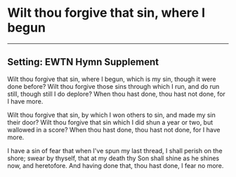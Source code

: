 # Wilt thou forgive that sin, where I begun

***

## Setting: EWTN Hymn Supplement

Wilt thou forgive that sin, where I begun,
which is my sin, though it were done before?
Wilt thou forgive those sins through which I run,
and do run still, though still I do deplore?
When thou hast done, thou hast not done,
for I have more.

Wilt thou forgive that sin, by which I won
others to sin, and made my sin their door?
Wilt thou forgive that sin which I did shun
a year or two, but wallowed in a score?
When thou hast done, thou hast not done,
for I have more.

I have a sin of fear that when I've spun
my last thread, I shall perish on the shore;
swear by thyself, that at my death thy Son
shall shine as he shines now, and heretofore.
And having done that, thou hast done,
I fear no more.